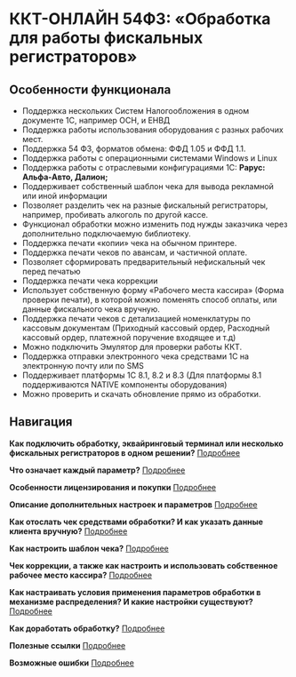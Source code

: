 # ККТ-ОНЛАЙН 54ФЗ: «Обработка для работы фискальных регистраторов» #

## Особенности функционала ##

- Поддержка нескольких Систем Налогообложения в одном документе 1С, например ОСН, и ЕНВД
- Поддержка работы использования оборудования с разных рабочих мест.
- Поддержка 54 ФЗ, форматов обмена: ФФД 1.05 и ФФД 1.1.
- Поддержка работы с операционными системами Windows и Linux
- Поддержка работы с отраслевыми конфигурациями 1С: **Рарус: Альфа-Авто, Далион;**
- Поддерживает собственный шаблон чека для вывода рекламной или иной информации
- Позволяет разделить чек на разные фискальный регистраторы, например,
    пробивать алкоголь по другой кассе.
- Функционал обработки можно изменить под нужды заказчика через дополнительно
    подключаемую библиотеку.
- Поддержка печати «копии» чека на обычном принтере.
- Поддержка печати чеков по авансам, и частичной оплате.
- Позволяет сформировать предварительный нефискальный чек перед печатью
- Поддержка печати чека коррекции
- Использует собственную форму «Рабочего места кассира» (Форма проверки
    печати), в которой можно поменять способ оплаты, или данные фискального чека вручную.
- Поддержка печати чеков с детализацией номенклатуры по кассовым документам
    (Приходный кассовый ордер, Расходный кассовый ордер, платежной поручение
    входящее и т.д)
- Можно подключить Эмулятор для проверки работы ККТ.
- Поддержка отправки электронного чека средствами 1С на электронную почту или
    по SMS
- Поддерживает платформы 1С 8.1, 8.2 и 8.3 (Для платформы 8.1 поддерживаются
    NATIVE компоненты оборудования)
- Можно проверить и скачать обновление прямо из обработки.

## Навигация ##

**Как подключить обработку, эквайринговый терминал или несколько фискальных регистраторов в одном решении?** [Подробнее](Подключение.md)

**Что означает каждый параметр?** [Подробнее](Описание%20параметров.md)

**Особенности лицензирования и покупки** [Подробнее](Лицензирование.md)

**Описание дополнительных настроек и параметров** [Подробнее](Инструкция.md)

**Как отослать чек средствами обработки? И как указать данные клиента вручную?** [Подробнее](Управление%20рассылкой.md)

**Как настроить шаблон чека?** [Подробнее](Шаблон%20документа.md)

**Чек коррекции, а также как настроить и использовать собственное рабочее место кассира?** [Подробнее](Форма%20проверки%20печати%20и%20Чек%20Коррекции.md)

**Как настраивать условия применения параметров обработки в механизме распределения? И какие настройки существуют?** [Подробнее](Механизм%20распределения.md)

**Как доработать обработку?** [Подробнее](Для%20программистов.md)

**Полезные ссылки** [Подробнее](Полезные%20ссылки.md)

**Возможные ошибки** [Подробнее](Возможные%20ошибки.md)
